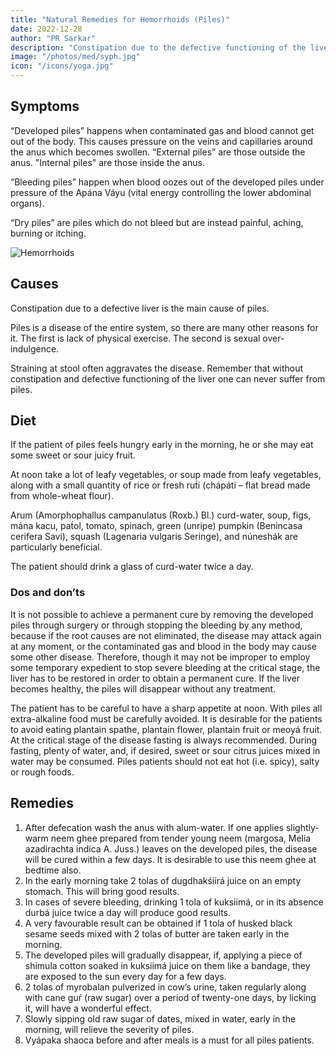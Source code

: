```yaml
---
title: "Natural Remedies for Hemorrhoids (Piles)"
date: 2022-12-28
author: "PR Sarkar"
description: "Constipation due to the defective functioning of the liver is the main cause of piles, but generally no serious ailment can develop for one reason only"
image: "/photos/med/syph.jpg"
icon: "/icons/yoga.jpg"
---
```




## Symptoms

“Developed piles” happens when contaminated gas and blood cannot get out of the body. This causes pressure on the veins and capillaries around the anus which becomes swollen. “External piles” are those outside the anus. "Internal piles" are those inside the anus. 

“Bleeding piles” happen when blood oozes out of the developed piles under pressure of the Apána Váyu (vital energy controlling the lower abdominal organs). 

“Dry piles” are piles which do not bleed but are instead painful, aching, burning or itching.

![Hemorrhoids](/photos/med/hem.jpg)


## Causes

Constipation due to a defective liver is the main cause of piles. 

Piles is a disease of the entire system, so there are many other reasons for it. The first is lack of physical exercise. The second is sexual over-indulgence. 

Straining at stool often aggravates the disease. Remember that without constipation and defective functioning of the liver one can never suffer from piles.

<!-- Treatment:
Morning – Utkśepa Mudrá, Ud́d́ayana Mudrá, Jánushirasana, Shalabhásana or Mayúrásana, Agnisára Mudrá, Padahastásana and Ashvinii Mudrá.
Evening – Agnisára Mudrá, Bhastrikásana, Sarváuṋgásana, Matsyamudrá, Shasháuṋgásana and Ashvinii Mudrá. -->

## Diet

If the patient of piles feels hungry early in the morning, he or she may eat some sweet or sour juicy fruit. 

At noon take a lot of leafy vegetables, or soup made from leafy vegetables, along with a small quantity of rice or fresh rut́i (chápáti – flat bread made from whole-wheat flour). 

Arum (Amorphophallus campanulatus (Roxb.) Bl.) curd-water, soup, figs, mána kacu, pat́ol, tomato, spinach, green (unripe) pumpkin (Benincasa cerifera Savi), squash (Lagenaria vulgaris Seringe), and núneshák are particularly beneficial. 

The patient should drink a glass of curd-water twice a day.

### Dos and don’ts

It is not possible to achieve a permanent cure by removing the developed piles through surgery or through stopping the bleeding by any method, because if the root causes are not eliminated, the disease may attack again at any moment, or the contaminated gas and blood in the body may cause some other disease. Therefore, though it may not be improper to employ some temporary expedient to stop severe bleeding at the critical stage, the liver has to be restored in order to obtain a permanent cure. If the liver becomes healthy, the piles will disappear without any treatment.

The patient has to be careful to have a sharp appetite at noon. With piles all extra-alkaline food must be carefully avoided. It is desirable for the patients to avoid eating plantain spathe, plantain flower, plantain fruit or meoyá fruit. At the critical stage of the disease fasting is always recommended. During fasting, plenty of water, and, if desired, sweet or sour citrus juices mixed in water may be consumed. Piles patients should not eat hot (i.e. spicy), salty or rough foods.


## Remedies

1. After defecation wash the anus with alum-water. If one applies slightly-warm neem ghee prepared from tender young neem (margosa, Melia azadirachta indica A. Juss.) leaves on the developed piles, the disease will be cured within a few days. It is desirable to use this neem ghee at bedtime also.
2. In the early morning take 2 tolas of dugdhakśiirá juice on an empty stomach. This will bring good results.
3. In cases of severe bleeding, drinking 1 tola of kuksiimá, or in its absence durbá juice twice a day will produce good results.
4. A very favourable result can be obtained if 1 tola of husked black sesame seeds mixed with 2 tolas of butter are taken early in the morning.
5. The developed piles will gradually disappear, if, applying a piece of shimula cotton soaked in kuksiimá juice on them like a bandage, they are exposed to the sun every day for a few days.
6. 2 tolas of myrobalan pulverized in cow’s urine, taken regularly along with cane guŕ (raw sugar) over a period of twenty-one days, by licking it, will have a wonderful effect.
7. Slowly sipping old raw sugar of dates, mixed in water, early in the morning, will relieve the severity of piles.
8. Vyápaka shaoca before and after meals is a must for all piles patients.
